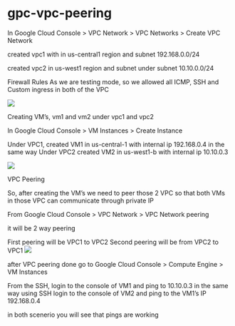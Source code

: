 # gpc-vpc-peering
In Google Cloud Console > VPC Network > VPC Networks > Create VPC Network 

created vpc1  with in us-central1  region and subnet 192.168.0.0/24

created vpc2 in us-west1  region and subnet under subnet 10.10.0.0/24

Firewall Rules
As we are testing mode, so we allowed all ICMP, SSH and Custom ingress in both of the VPC

<img src="https://cdn-images-1.medium.com/v2/resize:fit:1600/1*X8MOvRZGTcZ7f0gi6z2Neg.png"/>

Creating VM’s,  vm1 and vm2 under vpc1 and vpc2 

In Google Cloud Console >  VM Instances > Create Instance 

Under VPC1, created VM1  in us-central-1  with internal ip 192.168.0.4
in the same way
Under VPC2 created VM2  in us-west1-b with internal ip 10.10.0.3

<img src="https://miro.medium.com/v2/resize:fit:1400/format:webp/1*TeLf9_v7g6mB2VAVNYckGQ.png"/>

VPC Peering

So, after creating the VM’s  we need to peer those 2 VPC  so that  both VMs in those VPC
can communicate through private IP

From Google Cloud Console > VPC Network > VPC Network peering

it will be 2 way peering

First  peering will be VPC1 to VPC2
Second peering will be from VPC2 to VPC1
<img src="https://miro.medium.com/v2/resize:fit:1400/format:webp/1*BnyTm7LiVxS7_jcW2aFFfQ.png"/>
 
after VPC peering done  go to 
Google Cloud Console > Compute Engine > VM Instances 

From the SSH, login to the console of VM1  and ping to 10.10.0.3
in the same way  using SSH login to the console of VM2 and ping to the  VM1’s IP 192.168.0.4

in both scenerio you will see that pings are working

